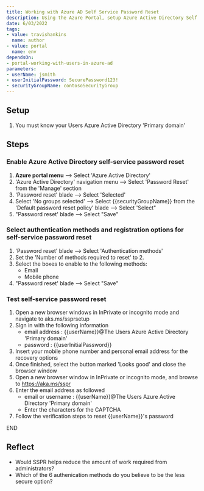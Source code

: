 ```yaml
---
title: Working with Azure AD Self Service Password Reset
description: Using the Azure Portal, setup Azure Active Directory Self Service Password Reset
date: 6/03/2022
tags:
- value: travishankins
  name: author
- value: portal
  name: env
dependsOn:
- portal-working-with-users-in-azure-ad
parameters:
- userName: jsmith
- userInitialPassword: SecurePassword123!
- securityGroupName: contosoSecurityGroup
---
```


## Setup

1. You must know your Users Azure Active Directory 'Primary domain'

## Steps

### Enable Azure Active Directory self-service password reset

1. **Azure portal menu** --> Select 'Azure Active Directory'
2. 'Azure Active Directory' navigation menu --> Select 'Password Reset' from the 'Manage' section
3. 'Password reset' blade --> Select 'Selected'
4. Select 'No groups selected' --> Select {{securityGroupName}} from the 'Default password reset policy' blade --> Select 'Select"
5. "Password reset' blade --> Select "Save"

### Select authentication methods and registration options for self-service password reset

1. 'Password reset' blade --> Select 'Authentication methods'
2. Set the 'Number of methods required to reset' to 2.
3. Select the boxes to enable to the following methods:
   - Email
   - Mobile phone
4. "Password reset' blade --> Select "Save"

### Test self-service password reset

1. Open a new browser windows in InPrivate or incognito mode and navigate to aks.ms/ssprsetup
2. Sign in with the following information
   - email address : {{userName}}@The Users Azure Active Directory 'Primary domain'
   - password : {{userInitialPassword}}
3. Insert your mobile phone number and personal email address for the recovery options
4. Once finished, select the button marked 'Looks good' and close the browser window
5. Open a new browser window in InPrivate or incognito mode, and browse to https://aka.ms/sspr
6. Enter the email address as followed
   - email or username : {{userName}}@The Users Azure Active Directory 'Primary domain'
   - Enter the characters for the CAPTCHA
7. Follow the verification steps to reset {{userName}}'s password

END

## Reflect

- Would SSPR helps reduce the amount of work required from administrators?
- Which of the 6 authenication methods do you believe to be the less secure option?
